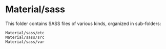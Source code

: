 # Material/sass

This folder contains SASS files of various kinds, organized in sub-folders:

    Material/sass/etc
    Material/sass/src
    Material/sass/var

